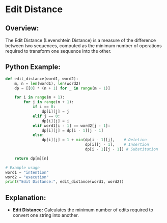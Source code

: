 # **Edit Distance**

## **Overview:**

The Edit Distance (Levenshtein Distance) is a measure of the difference between two sequences, computed as the minimum number of operations required to transform one sequence into the other.

## **Python Example:**

```python
def edit_distance(word1, word2):
    m, n = len(word1), len(word2)
    dp = [[0] * (n + 1) for _ in range(m + 1)]

    for i in range(m + 1):
        for j in range(n + 1):
            if i == 0:
                dp[i][j] = j
            elif j == 0:
                dp[i][j] = i
            elif word1[i - 1] == word2[j - 1]:
                dp[i][j] = dp[i - 1][j - 1]
            else:
                dp[i][j] = 1 + min(dp[i - 1][j],    # Deletion
                                   dp[i][j - 1],    # Insertion
                                   dp[i - 1][j - 1]) # Substitution

    return dp[m][n]

# Example usage
word1 = "intention"
word2 = "execution"
print("Edit Distance:", edit_distance(word1, word2))
```

## **Explanation:**
- **Edit Distance:** Calculates the minimum number of edits required to convert one string into another.

